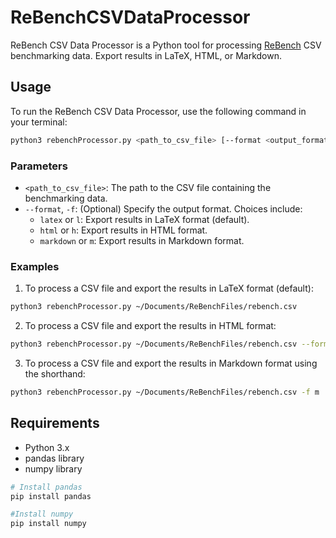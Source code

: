 # ReBenchCSVDataProcessor

ReBench CSV Data Processor is a Python tool for processing [ReBench](https://github.com/smarr/ReBench) CSV benchmarking data. Export results in LaTeX, HTML, or Markdown.

## Usage

To run the ReBench CSV Data Processor, use the following command in your terminal:

```bash
python3 rebenchProcessor.py <path_to_csv_file> [--format <output_format>]
```

### Parameters

- `<path_to_csv_file>`: The path to the CSV file containing the benchmarking data.
- `--format`, `-f`: (Optional) Specify the output format. Choices include:
  - `latex` or `l`: Export results in LaTeX format (default).
  - `html` or `h`: Export results in HTML format.
  - `markdown` or `m`: Export results in Markdown format.

### Examples

1. To process a CSV file and export the results in LaTeX format (default):
```bash
python3 rebenchProcessor.py ~/Documents/ReBenchFiles/rebench.csv
```

2. To process a CSV file and export the results in HTML format:

```bash
python3 rebenchProcessor.py ~/Documents/ReBenchFiles/rebench.csv --format html
```

3. To process a CSV file and export the results in Markdown format using the shorthand:

```bash
python3 rebenchProcessor.py ~/Documents/ReBenchFiles/rebench.csv -f m
```

## Requirements

- Python 3.x
- pandas library
- numpy library


```bash
# Install pandas
pip install pandas

#Install numpy
pip install numpy
```
